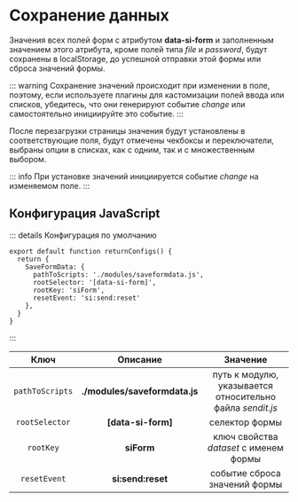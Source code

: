 # Сохранение данных

Значения всех полей форм с атрибутом **data-si-form** и заполненным значением этого атрибута, кроме полей типа *file* и *password*, будут сохранены в localStorage,
до успешной отправки этой формы или сброса значений формы.

::: warning
Сохранение значений происходит при изменении в поле, поэтому, если используете плагины для кастомизации полей ввода или
списков, убедитесь, что они генерируют событие *change* или самостоятельно инициируйте это событие.
:::

После перезагрузки страницы значения будут установлены в соответствующие поля, будут отмечены чекбоксы и переключатели, выбраны опции в
списках, как с одним, так и с множественным выбором.

::: info
При установке значений инициируется событие *change* на изменяемом поле.
:::

## Конфигурация JavaScript

::: details Конфигурация по умолчанию

```js:line-numbers{3-12}
export default function returnConfigs() {
  return {
    SaveFormData: {
      pathToScripts: './modules/saveformdata.js',
      rootSelector: '[data-si-form]',
      rootKey: 'siForm',
      resetEvent: 'si:send:reset'
    },
  }
}
```

:::

|      Ключ       |           Описание            |                         Значение                          |
|:---------------:|:-----------------------------:|:---------------------------------------------------------:|
| `pathToScripts` | **./modules/saveformdata.js** | путь к модулю, указывается относительно файла *sendit.js* |
| `rootSelector`  |      **[data-si-form]**       |                      селектор формы                       |
|    `rootKey`    |          **siForm**           |          ключ свойства *dataset* с именем формы           |
|  `resetEvent`   |       **si:send:reset**       |               событие сброса значений формы               |
